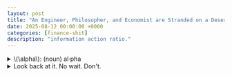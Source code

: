```yaml
---
layout: post
title: "An Engineer, Philosopher, and Economist are Stranded on a Deserted Island and Only Have Canned Food."
date: 2025-08-12 00:00:00 +0000
categories: [finance-shit]
description: "information action ratio."
---
```


<div class="flashcard">
  <details>
    <summary>\(\alpha\): (noun) al·​pha</summary>
    <div class="back">
      <details class="dropdown-block">
        <summary>Ex ante vs. ex post</summary>
        <div class="content">
          <ul>
            <li>Looking forward (<b>ex ante</b>): alpha is a <b>forecast of residual return</b>.</li>
            <li>Looking backward (<b>ex post</b>): alpha is the <b>average of realized residual returns</b>.</li>
            <li>Realized alphas are for keeping score; the manager's job is to generate <b>good forecasts</b>.</li>
          </ul>
        </div>
      </details>
      
      <details class="dropdown-block">
        <summary>Regression definition (realized/historical α and β)</summary>
        <div class="content">
          <p>If \(r_p(t)\) are portfolio <b>excess</b> returns for \(t=1,\dots,T\) and \(r_B(t)\) are benchmark <b>excess</b> returns over the same periods, the regression is</p>
          <p>\[
          r_p(t) \;=\; \alpha_p \;+\; \beta_p \cdot r_B(t) \;+\; \varepsilon_p(t)
          \]</p>
          <p>The estimates of \(\beta_p\) and \(\alpha_p\) from this regression are the <b>realized (historical)</b> beta and alpha.</p>
        </div>
      </details>
      
      <details class="dropdown-block">
        <summary>Residual (idiosyncratic) returns</summary>
        <div class="content">
          <p>Define the portfolio's residual return as</p>
          <p>\[
          \theta_p(t) \;=\; \alpha_p \;+\; \varepsilon_p(t)
          \]</p>
          <p>Where \(\alpha_p\) is the <b>average residual return</b> and \(\varepsilon_p(t)\) is the <b>mean-zero</b> random residual component.</p>
        </div>
      </details>
      
      <details class="dropdown-block">
        <summary>Forecast alpha (single asset)</summary>
        <div class="content">
          <p>Let \(\theta_n\) be the residual return on stock \(n\). The <b>forecast alpha</b> is</p>
          <p>\[
          \alpha_n \;=\; E[\theta_n]
          \]</p>
        </div>
      </details>
      
      <details class="dropdown-block">
        <summary>Portfolio property of alpha</summary>
        <div class="content">
          <p>Because both residual returns and expectations aggregate linearly, alpha has the <b>portfolio property</b>. For a two-stock portfolio with holdings \(h_p(1)\) and \(h_p(2)\) and stock alphas \(\alpha_1,\alpha_2\),</p>
          <p>\[
          \alpha_p \;=\; h_p(1)\cdot \alpha_1 \;+\; h_p(2)\cdot \alpha_2
          \]</p>
          <p>This matches the interpretation that \(\alpha_p\) is the <b>forecast of expected residual return</b> on the portfolio.</p>
        </div>
      </details>
      
      <details class="dropdown-block">
        <summary>Benchmark and cash</summary>
        <div class="content">
          <ul>
            <li>By definition, the benchmark has residual return \(\theta_B = 0\) <b>with certainty</b>, hence its alpha is \(\alpha_B = 0\). The alphas are therefore <b>benchmark-neutral</b>.</li>
            <li>The risk-free (cash) portfolio also has <b>zero residual return</b>, so the alpha for cash \(\alpha_r = 0\).</li>
            <li>Any portfolio that is a mixture of benchmark and cash has <b>zero alpha</b>.</li>
          </ul>
        </div>
      </details>
    </div>
  </details>
</div>
<div class="flashcard">
  <details>
    <summary>Look back at it. No wait. Don't.</summary>
    <div class="back">
      <details class="dropdown-block">
        <summary>The Ex Post Information Ratio: A Measure of Achievement</summary>
        <div class="content">
          <p><strong>Definition.</strong><br>
          An <b>information ratio</b> \(IR\) is the ratio of <i>(annualized) residual return</i> to <i>(annualized) residual risk</i>. Ex post, it uses <b>realized</b> residual return and <b>realized</b> residual risk (active risk).</p>
          
          <p><strong>Properties.</strong></p>
          <ul>
            <li>A realized \(IR\) can be negative.</li>
            <li>The benchmark's \(IR\) is <b>exactly zero</b> (its residual return is \(0\)).</li>
            <li>Link to regression: If the alpha regression is run over \(Y\) years, the realized information ratio is approximately</li>
          </ul>
          <div class="define">
            <p>\[
            IR_{\text{ex post}} \approx \frac{t(\hat{\alpha})}{\sqrt{Y}} .
            \]</p>
            <div class="tooltip">
              <div style="max-width: 500px">
                <h4>A statsy tip: What is \(t(\hat{\alpha}_p)\)?</h4>
                <p>In the regression from the screenshot</p>
                <p>\[
                r_p(t) \;=\; \alpha_p \;+\; \beta_p\, r_B(t) \;+\; \varepsilon_p(t)
                \]</p>
                <p>estimated on \(t=1,\dots,T\) observations, \(t(\hat{\alpha}_p)\) means the <b>t-statistic of the estimated intercept</b> \(\hat{\alpha}_p\):</p>
                <p>\[
                t(\hat{\alpha}_p) \;=\; \frac{\hat{\alpha}_p}{\widehat{\operatorname{se}}(\hat{\alpha}_p)} .
                \]</p>
                
                <p>Here</p>
                <ul>
                  <li>\(r_p(t)\): portfolio <b>excess</b> return at time \(t\).</li>
                  <li>\(r_B(t)\): benchmark <b>excess</b> return at time \(t\).</li>
                  <li>\(\varepsilon_p(t)\): regression residual at time \(t\).</li>
                  <li>\(T\): number of time periods used in the regression.</li>
                  <li>\(Y\): number of <b>years</b> covered by those data (e.g., monthly data over \(Y\) years gives \(T=12Y\)).</li>
                  <li>\(\widehat{\operatorname{se}}(\hat{\alpha}_p)\): estimated <b>standard error</b> of \(\hat{\alpha}_p\).</li>
                </ul>
                
                <p>A concrete formula for the standard error in this simple regression is</p>
                <p>\[
                \widehat{\operatorname{se}}(\hat{\alpha}_p)
                \;=\;
                \hat{\sigma}_\varepsilon \, \sqrt{\left[(X^\top X)^{-1}\right]_{11}}
                \]</p>
                
                <p>with</p>
                <p>\[
                \hat{\sigma}_\varepsilon^{\,2} \;=\; \frac{1}{T-2}\sum_{t=1}^{T}\hat{\varepsilon}_p(t)^{2},
                \qquad
                \hat{\varepsilon}_p(t) \;=\; r_p(t)-\hat{\alpha}_p-\hat{\beta}_p\,r_B(t),
                \]</p>
                
                <p>and \(X\) the \(T\times 2\) design matrix whose first column is all ones and second column is \(r_B(t)\). Equivalently, writing \(\bar{r}_B=\frac{1}{T}\sum r_B(t)\) and \(S_{BB}=\sum (r_B(t)-\bar{r}_B)^2\),</p>
                <p>\[
                \left[(X^\top X)^{-1}\right]_{11}
                \;=\;
                \frac{1}{T} \;+\; \frac{\bar{r}_B^{\,2}}{S_{BB}} .
                \]</p>
              </div>
            </div>
          </div>
          
          <p><b>Theory intuition.</b> Ex post \(IR\) is a <b>signal-to-noise</b> measure for realized residual performance: how much alpha per unit of residual volatility your realized track record shows.</p>
          
          <p><b>Treynor and Black (1973) call this the <b>appraisal ratio</b>.</b></p>
        </div>
      </details>
      
      <details class="dropdown-block">
        <summary>The Ex Ante Information Ratio: A Measure of Opportunity</summary>
        <div class="content">
          <p><strong>Definition (planning view).</strong><br>
          Ex ante, the information ratio is the <b>expected</b> level of annual residual return per unit of annual residual risk. More precisely: it is the <b>highest</b> achievable ratio of expected annual residual return to residual risk that the manager can obtain using their information.</p>
          
          <p><b>Theory intuition.</b><br>
          Ex ante \(IR\) summarizes the <b>quality of forecasts</b> (alphas) and the <b>efficiency of portfolio construction</b> that turns those forecasts into return per unit of active risk. It is a <b>capability frontier</b>: better information or better use of it raises the frontier.</p>
        </div>
      </details>
      
      <details class="dropdown-block">
        <summary>Empirical yardsticks</summary>
        <div class="content">
          <p>The cross-section of realized manager \(IR\)s is roughly <b>symmetric around 0</b>, consistent with active management being a <b>zero-sum game after fees</b>. Heuristics used throughout:</p>
          <ul>
            <li>Top-quartile manager: \(IR \approx 0.5\) ("good").</li>
            <li>\(IR=0.75\): "very good."</li>
            <li>\(IR=1.0\): "exceptional."</li>
          </ul>
        </div>
      </details>
      
      <details class="dropdown-block">
        <summary>Formal definition at the portfolio level</summary>
        <div class="content">
          <p>Given any portfolio \(P\) with portfolio alpha \(\alpha_p\) and portfolio residual (active) risk \(\omega_p\),</p>
          <p>\[
          IR_p \;=\; \frac{\alpha_p}{\omega_p}
          \]</p>
          
          <p>The manager's own "information ratio" is the <b>maximum</b> attainable across feasible portfolios (built from their alphas):</p>
          <p>\[
          IR \;=\; \Max\{\, IR_p \mid P \,\}
          \]</p>
          
          <p><b>Theory notes.</b></p>
          <ul>
            <li>The notation \(IR\) <b>depends on the alpha vector</b>; one common use is to <b>scale</b> the alpha forecasts so that the manager's maximization delivers a sensible target \(IR\).</li>
            <li>The definition implies <b>risk-level invariance</b>: if a manager can achieve an expected residual return of \(2\%\) with \(4\%\) residual risk, they can (by scaling the active position) achieve \(3\%\) with \(6\%\) residual risk—same \(IR\). (see <i>'Decomposition, active risk, and scale invariance'</i> below)</li>
          </ul>
        </div>
      </details>
      
      <details class="dropdown-block">
        <summary>Decomposition, active risk, and scale invariance</summary>
        <div class="content">
          <p>Let \(h_p\) be portfolio holdings, \(h_B\) benchmark holdings, and \(h_p^{a}\) <b>active</b> holdings.</p>
          
          <p><strong>Holdings decomposition.</strong></p>
          <p>\[
          h_p \;=\; h_B \;+\; h_p^{a}, \quad \text{with} \quad \alpha_B = 0 .
          \]</p>
          
          <p>If \(\alpha\) is the vector of stock alphas, then</p>
          <p>\[
          \alpha_p \;=\; \alpha^{\mathsf T} h_p \;=\; \alpha^{\mathsf T} h_p^{a}.
          \]</p>
          
          <p><strong>Active risk.</strong><br>
          Let <b>\(\psi_p\)</b>: the portfolio's <b>active (residual) variance</b> under holdings \(h_p^{a}\) and residual-return covariance matrix \(V\in\mathbb{R}^{N\times N}\):</p>
          <p>\[
          \psi_p \;=\; (h_p^{a})^{\mathsf T} V\, h_p^{a}
          \quad\text{and}\quad
          \omega_p \;=\; \sqrt{\psi_p}\ \ \text{(active risk, i.e., st. dev.)}.
          \]</p>
          
          <p><strong>Scaling (aggressiveness).</strong><br>
          Let active holdings be scaled by <b>\(\phi\)</b>: a <b>scalar aggressiveness multiplier</b> (unitless) that scales the <b>active holdings</b>.</p>
          
          <p>If \(h_p^{a}\in\mathbb{R}^N\) are the active weights, then</p>
          <p>\[
          h_p^{a}\ \to\ \phi\,h_p^{a},\quad \phi>0 .
          \]</p>
          
          <p>Under this scaling,</p>
          <p>\[
          \alpha_p \to \phi\,\alpha_p,\qquad \omega_p \to \phi\,\omega_p,\qquad IR_p=\alpha_p/\omega_p\ \text{unchanged}.
          \]</p>
          
          <p><b>Theory intuition.</b><br>
          Because both numerator and denominator scale <b>linearly</b> in exposure, \(IR\) is <b>independent of aggressiveness</b> under ideal (unconstrained) conditions. In practice, <b>constraints</b> (e.g., short-sale limits, turnover/financing frictions) break pure scaling and can <b>reduce</b> realized \(IR\) as risk is pushed higher.</p>
        </div>
      </details>
      
      <details class="dropdown-block">
        <summary>Time-horizon scaling</summary>
        <div class="content">
          <p>To avoid confusion, standardize to a <b>1-year</b> horizon. Over horizon \(T\) (in years):</p>
          <ul>
            <li>Expected residual return scales \(\propto T\).</li>
            <li>Residual <b>variance</b> scales \(\propto T\), so <b>residual risk</b> (st. dev.) scales \(\propto \sqrt{T}\).</li>
            <li>Therefore the information ratio scales as</li>
          </ul>
          <div class="define">
            <p>\[
            IR(T) \;=\; \sqrt{T}\; IR(1\ \text{year}).
            \]</p>
            <div class="tooltip">
              <div style="max-width: 500px">
                <h4>In math:</h4>
                <p><strong>Notation across horizons</strong></p>
                <p>Let \(\alpha_p(T)\) and \(\omega_p(T)\) denote the <b>expected residual return</b> and <b>residual risk (st.dev.)</b> over a horizon \(T\) years. Then</p>
                <p>\[
                IR_p(T)=\frac{\alpha_p(T)}{\omega_p(T)}.
                \]</p>
                
                <p>Define the 1-year quantities \(\alpha_p(1)\) and \(\omega_p(1)\).</p>
                
                <p><strong>Step 1 — Expected residual return scales linearly in time</strong></p>
                <p>Additivity of expectations over \(T\) years gives</p>
                <p>\[
                \alpha_p(T)=T\,\alpha_p(1).
                \]</p>
                <p>(In words: run the same edge for twice as long, you expect twice the residual return.)</p>
                
                <p><strong>Step 2 — Residual <b>variance</b> scales linearly ⇒ residual <b>risk</b> scales as \(\sqrt{T}\)</strong></p>
                <p>With negligible serial correlation, variances add:</p>
                <p>\[
                \operatorname{Var}_T = T\,\operatorname{Var}_{1\text{y}}
                \quad\Longrightarrow\quad
                \omega_p(T)=\sqrt{T}\,\omega_p(1).
                \]</p>
                
                <p><strong>Step 3 — Put together to get the IR scaling</strong></p>
                <p>\[
                IR_p(T)
                =\frac{\alpha_p(T)}{\omega_p(T)}
                =\frac{T\,\alpha_p(1)}{\sqrt{T}\,\omega_p(1)}
                =\sqrt{T}\,\frac{\alpha_p(1)}{\omega_p(1)}
                =\boxed{\,\sqrt{T}\,IR_p(1\text{ year})\,}.
                \]</p>
              </div>
            </div>
          </div>
          
          <p>Corollaries: a quarterly \(IR\) is half the annual \(IR\); a monthly \(IR\) is \(1/\sqrt{12}\) of the annual \(IR\).</p>
        </div>
      </details>
      
      <details class="dropdown-block">
        <summary>Tilder</summary>
        <div class="content">
          <ul>
            <li><b>Ex post \(IR\)</b> measures <b>achievement</b> (realized alpha per unit of realized residual risk) and connects tightly to the <b>t-stat</b> of \(\alpha\).</li>
            <li><b>Ex ante \(IR\)</b> measures <b>opportunity</b> (what your information and construction can deliver) and is the <b>maximized</b> \(\alpha/\omega\) over feasible portfolios.</li>
            <li>\(IR\) is <b>scale-invariant</b> with respect to position size but <b>horizon-dependent</b> (\(\sqrt{T}\) rule).
              <ul>
                <li>Hold the same active trade longer: expected alpha grows \(\propto T\); uncertainty (risk) grows only \(\propto \sqrt{T}\). Their ratio therefore grows like \(\sqrt{T}\).</li>
              </ul>
            </li>
            <li>Benchmarks and cash have <b>zero \(IR\)</b>; the cross-section of manager \(IR\)s centers near <b>zero</b>, consistent with active management being zero-sum after costs.</li>
          </ul>
        </div>
      </details>
    </div>
  </details>
</div>
<div class="flashcard">
  <details>
    <summary>The Residual Frontier: The Manager's Opportunity Set</summary>
    <div class="back">
      <p><strong>Idea.</strong><br>
      Plot expected residual return \(\alpha_p\) against residual risk \(\omega_p\). The <b>ex-ante information ratio</b> determines the <i>slope</i> of the best attainable trade-off. The manager's <b>residual frontier</b> is the straight line through the origin with that slope; feasible (sub-optimal) portfolios lie on or <b>below</b> this line.</p>
      
      <p><strong>Geometry.</strong><br>
      Benchmark \(B\) and cash sit at the origin since both have zero residual return and zero residual risk. Portfolios constructed from the manager's alphas that <i>fully exploit</i> the information lie <b>on</b> the line; all others lie <b>under</b> it.</p>
      <div id="residual-frontier-fig-5-combined" style="width:980px;height:560px;"></div>
      <div id="residual-frontier-fig-5-combined-info" style="font-size:0.9em; opacity:0.95; margin-top:8px;"></div>
      
      <script src="https://cdn.plot.ly/plotly-2.35.2.min.js"></script>
      <script>
      function renderResidualFrontierCombined() {
        // ===== Axes grid (ω in %, α in %) =====
        const toPct = x => x; // keep in [0, 0.12] but show as % via tickformat
      
        // ===== Residual frontiers (Fig. 5.2) =====
        const IRs = [
          { ir: 1.00, dash: "solid",  width: 3, name: "IR = 1.00" },
          { ir: 0.75, dash: "dot",    width: 3, name: "IR = 0.75" },
          { ir: 0.50, dash: "dash",   width: 3, name: "IR = 0.50" },
        ];
      
        const xMin = 0.0, xMax = 0.12, Nx = 121;
        const omega = Array.from({length: Nx}, (_, i) => xMin + i*(xMax - xMin)/(Nx - 1));
      
        const frontierTraces = IRs.map(({ir, dash, width, name}) => ({
          x: omega.map(toPct),
          y: omega.map(w => ir*w),
          mode: "lines",
          line: { dash, width },
          name,
          hovertemplate: "ω=%{x:.1%}<br>α=%{y:.1%}<extra>"+name+"</extra>"
        }));
      
        // ===== Points on IR=1 frontier (Fig. 5.1 P1–P6 + Q) =====
        const IR1 = 1.0;
        const Pks = [0.01, 0.02, 0.03, 0.04, 0.05, 0.06]; // 1% … 6% residual risk
        const Ptext = ["P1","P2","P3","Q","P5","P6"];     // label Q near the middle as in fig
      
        const Ptrace = {
          x: Pks,
          y: Pks.map(w => IR1*w),
          mode: "markers+text",
          type: "scatter",
          name: "Fig. 5.1 points",
          marker: { size: 9, symbol: "circle" },
          text: Ptext,
          textposition: ["bottom right","top left","bottom left","top right","bottom left","top left"],
          hovertemplate: "%{text}<br>ω=%{x:.1%}<br>α=%{y:.1%}<extra></extra>"
        };
      
        // Explicit Q (so it’s easy to style)
        const Qw = 0.04, Qa = IR1*Qw;
        const Qtrace = {
          x: [Qw], y: [Qa],
          mode: "markers+text",
          name: "Q",
          marker: { size: 11, symbol: "diamond-open" },
          text: ["Q"],
          textposition: "top center",
          hovertemplate: "Q<br>ω=%{x:.1%}<br>α=%{y:.1%}<extra></extra>"
        };
      
        // Benchmark/cash at the origin: B
        const Btrace = {
          x: [0], y: [0],
          mode: "markers+text",
          name: "B (benchmark & cash)",
          marker: { size: 10, symbol: "square" },
          text: ["B"],
          textposition: "bottom right",
          hovertemplate: "B<br>ω=0.0%<br>α=0.0%<extra></extra>"
        };
      
        // ===== Annotations to mirror captions =====
        const annotations = [
          { x: 0.095, y: 0.095, text: "IR = 1", showarrow: false, font: {size: 12}},
          { x: 0.095, y: 0.071, text: "IR = 0.75", showarrow: false, font: {size: 12}},
          { x: 0.095, y: 0.048, text: "IR = 0.50", showarrow: false, font: {size: 12}}
        ];
      
        const layout = {
          title: "Residual Frontier & Opportunities (Combined: Figures 5.1 & 5.2)",
          xaxis: { title: "ω (residual risk)", range: [0, 0.12], tickformat: ".0%", zeroline: false },
          yaxis: { title: "α (expected residual return)", range: [0, 0.12], tickformat: ".0%", rangemode: "tozero" },
          template: "plotly_white",
          legend: { orientation: "h", y: 1.12 },
          margin: { l: 70, r: 20, t: 70, b: 55 },
          annotations
        };
      
        const traces = [...frontierTraces, Ptrace, Qtrace, Btrace];
        Plotly.newPlot("residual-frontier-fig-5-combined", traces, layout,
                       {displayModeBar: true, responsive: true});
      
        // ===== Info + intuition (below the figure) =====
        document.getElementById("residual-frontier-fig-5-combined-info").innerHTML = `
        <p>
          <strong>What you're seeing (both figures combined):</strong>
          The straight rays from the origin are residual frontiers \\(\\alpha_p = IR\\,\\omega_p\\) for three information ratios
          (solid: 1.00; dotted: 0.75; dashed: 0.50). The black markers (P1–P6) and Q sit on the \\(IR=1\\) frontier,
          and B is the origin (benchmark/cash), where both residual return and residual risk are zero.
        </p>
        <ul>
          <li><em>Opportunity = slope.</em> A manager’s ex-ante information ratio fixes the frontier’s slope. Higher IR rotates the line upward, expanding the set of attainable \\((\\omega,\\alpha)\\) pairs.</li>
          <li><em>Feasible set.</em> Portfolios lie on or below the frontier implied by the manager’s IR; moving along a given frontier scales both \\(\\omega_p\\) and \\(\\alpha_p\\) proportionally.</li>
          <li><em>Comparing managers (Fig. 5.2 idea).</em> Points available on \\(IR=1\\) are not available to an \\(IR=0.5\\) manager; the latter’s best achievable \\(\\alpha\\) at any \\(\\omega\\) is lower.</li>
          <li><em>Normalization.</em> B (benchmark) and cash anchor the origin because their residual return is zero; hence \\(\\alpha_B=0\\) and \\(\\omega_B=0\\).</li>
        </ul>
        <p style="opacity:0.85;">
          <small>Note: Numerical placements are illustrative to recreate the diagrams’ geometry; the theory is the linear relation
          \\(\\alpha_p = IR\\,\\omega_p\\) and the comparison of opportunity sets across IR levels.</small>
        </p>`;
      }
      // Render now
      renderResidualFrontierCombined();
      </script>

      <details class="dropdown-block">
        <summary>Link to the optimization definition</summary>
        <div class="content">
          <p>The manager's information ratio is defined as the maximum attainable ratio over feasible portfolios:</p>
          <p>\[
          IR \;=\; \Max\{\alpha_p/\omega_p \mid P\}
          \]</p>
          <p>Any portfolio \(Q\) that attains this maximum lies on the frontier and satisfies \(IR=IR_Q\).</p>
        </div>
      </details>
      
      <details class="dropdown-block">
        <summary>Comparing managers</summary>
        <div class="content">
          <p>Different managers have different frontiers (different slopes). A higher \(IR\) rotates the frontier <b>upward</b>, enlarging the opportunity set; points available to a higher-\(IR\) manager are not available to a lower-\(IR\) manager. This does <b>not</b> mean a lower-\(IR\) manager cannot mechanically hold those same stocks; rather, their information will not <i>lead</i> them to portfolios achieving those \((\omega,\alpha)\) pairs.</p>
        </div>
      </details>
      
      <details class="dropdown-block">
        <summary>"Budget constraint" form</summary>
        <div class="content">
          <p>Along the frontier the trade-off is linear:</p>
          <p>\[
          \alpha_p \;=\; IR \cdot \omega_p 
          \]</p>
          <p>At best, increases in expected residual return require <b>proportional</b> increases in residual risk; scaling active positions moves you <i>along</i> the line (both \(\alpha_p\) and \(\omega_p\) scale together, leaving \(IR\) unchanged).</p>
        </div>
      </details>
      
      <details class="dropdown-block">
        <summary>En ingles (and a lil bit o' math.)</summary>
        <div class="content">
          <ul>
            <li>The residual frontier is the active-risk analogue of the mean-variance capital market line: it is the set \(\{(\omega_p,\alpha_p): \alpha_p \le IR \cdot \omega_p\}\) with equality for optimized portfolios.</li>
            <li>\(IR\) is the <i>sufficient statistic</i> for opportunity quality; it fully characterizes the frontier's slope and, hence, the manager's achievable conversion of information into residual return per unit of active risk.</li>
            <li>Benchmarks/cash anchor the origin; feasible portfolios live on/below the ray; improving information (better forecasts or better use of them) <b>raises the slope</b>.</li>
          </ul>
        </div>
      </details>
    </div>
  </details>
</div>
<div class="flashcard">
  <details>
    <summary>The Active Management Objective</summary>
    <div class="back">
      <details class="dropdown-block">
        <summary>Objective</summary>
        <div class="content">
          <p>Maximize <b>value added</b> from residual (active) return. Define</p>
          <p>\[
          \text{VA}[P] \;=\; \alpha_p \;-\; \lambda_r \cdot \omega_p^{2}
          \]</p>
          
          <ul>
            <li>\(\alpha_p\): expected <b>residual return</b> of portfolio \(P\).</li>
            <li>\(\omega_p\): <b>residual risk</b> (active risk; st. dev.).</li>
            <li>\(\lambda_r>0\): <b>aversion to residual risk</b>; converts residual <i>variance</i> into a <b>loss in alpha</b>.</li>
          </ul>
          
          <p><b>Wat It Mean.</b><br>
          VA credits forecasted skill (\(\alpha_p\)) and debits risk (\(\lambda_r \omega_p^2\)). The quadratic penalty mirrors mean-variance preferences specialized to residual (benchmark-neutral) returns: utility is linear in mean, quadratic in variance.</p>
          
          <p><b>NB:</b><br>
          Benchmark timing is ignored, so <b>active return = residual return</b> and <b>active risk = residual risk</b>.</p>
        </div>
      </details>
      
      <details class="dropdown-block">
        <summary>Loss in alpha (risk penalty)</summary>
        <div class="content">
          <p>For any fixed \(\lambda_r\), the <b>loss in alpha</b> due to bearing residual risk \(\omega_p\) is</p>
          <p>\[
          \text{Loss}(\omega_p) \;=\; \lambda_r \cdot \omega_p^{2}.
          \]</p>
          
          <p>Higher \(\lambda_r\) ⇒ steeper penalty; the loss rises with the <b>square</b> of risk.</p>
          <!-- Figure 5.3 — Loss in alpha (separate block) -->
          <div id="fig-5-3" style="width:960px;height:520px;"></div>
          <div id="fig-5-3-info" style="font-size:0.9em; opacity:0.95; margin:8px 0 24px;"></div>
          
          <script src="https://cdn.plot.ly/plotly-2.35.2.min.js"></script>
          <script>
          (function renderFig53() {
            // Percent tick helpers
            const tickVals = (max=12, step=2) => Array.from({length: Math.floor(max/step)+1}, (_,i)=> i*step);
            const tickText = vals => vals.map(v => v.toFixed(0) + "%");
          
            // ω from 0%..12% sampled finely (use "percent points" axis)
            const wMaxPP = 12, Nw = 121;
            const wPP = Array.from({length: Nw}, (_,i)=> i*(wMaxPP)/(Nw-1)); // 0..12
          
            // Loss in alpha curves: Loss(ω) = λ_r * ω^2  (three λ_r levels)
            const lambdas = [
              {lam: 0.05, dash: "dot",    name: "λ = 0.05"},
              {lam: 0.10, dash: "dash",   name: "λ = 0.10"},
              {lam: 0.15, dash: "solid",  name: "λ = 0.15"}
            ];
            const lossTraces = lambdas.map(({lam, dash, name}) => ({
              x: wPP,
              y: wPP.map(w => lam*w*w),
              mode: "lines",
              line: {width: 3, dash},
              name,
              hovertemplate: "ω=%{x:.1f}%<br>Loss in α=%{y:.2f}%<extra>"+name+"</extra>"
            }));
          
            const xt = tickVals(12,2), yt = tickVals(16,2);
            const layout53 = {
              title: "Figure 5.3 — Loss in α:  λ<sub>r</sub> · ω²",
              xaxis: {title: "ω", range: [0,12], tickvals: xt, ticktext: tickText(xt), zeroline: false},
              yaxis: {title: "Loss in α", range: [0,16], tickvals: yt, ticktext: tickText(yt), rangemode: "tozero"},
              template: "plotly_white",
              legend: {orientation: "h", y: 1.12},
              margin: {l: 70, r: 20, t: 70, b: 55}
            };
          
            Plotly.newPlot("fig-5-3", lossTraces, layout53, {displayModeBar:true, responsive:true});
          
            document.getElementById("fig-5-3-info").innerHTML = `
              <p><strong>Loss in α.</strong> With residual-risk aversion \\(\\lambda_r\\),
              the penalty for bearing residual risk \\(\\omega\\) is quadratic: \\(\\text{Loss}(\\omega)=\\lambda_r\\,\\omega^2\\).
              Higher \\(\\lambda_r\\) means greater aversion, so the curve bends up more sharply; for a fixed \\(\\lambda_r\\),
              loss grows with the square of risk.</p>
            `;
          })();
          </script>

        </div>
      </details>
      
      <details class="dropdown-block">
        <summary>Lines of equal value added (indifference curves)</summary>
        <div class="content">
          <p>Holding VA constant at some level \(c\), rearrange the objective:</p>
          <p>\[
          \alpha_p \;=\; c \;+\; \lambda_r \cdot \omega_p^{2}.
          \]</p>
          
          <p>These are <b>upward-opening parabolas</b> in the \((\omega_p,\alpha_p)\) plane. For a given \(\lambda_r\) they are <b>parallel</b> (same curvature) and represent all portfolios that deliver the same certainty-equivalent value added \(c\).</p>
          <!-- One figure with TWO side-by-side plots:
               LEFT = Fig. 5.4 & Fig. 5.5 combined
               RIGHT = Fig. 5.6
          -->
          <div style="display:flex; gap:18px; width:1220px; max-width:100%;">
            <div id="fig-5455-left" style="flex:1; min-width:520px; height:520px;"></div>
            <div id="fig-56-right" style="flex:1; min-width:520px; height:520px;"></div>
          </div>
          <div id="fig-54556-info" style="font-size:0.9em; opacity:0.95; margin-top:10px;"></div>
          
          <script src="https://cdn.plot.ly/plotly-2.35.2.min.js"></script>
          <script>
          (function render54556() {
            // ===== helpers =====
            const tickVals = (max=12, step=2) => Array.from({length: Math.floor(max/step)+1}, (_,i)=> i*step);
            const tickText = vals => vals.map(v => v.toFixed(0) + "%");
            const wPP = Array.from({length: 121}, (_,i)=> i*(12)/(121-1)); // ω from 0%..12% in "percent points"
          
            // ===== parameters from the screenshots' captions =====
            const lambda_r = 0.10;   // moderate residual-risk aversion
            const IR = 0.75;         // residual frontier slope in Fig. 5.5
          
            // ===== LEFT PLOT (Fig. 5.4 + Fig. 5.5 combined) =====
            // Constant VA parabolas: α = VA + λ_r * ω^2
            const VAlevels = [
              {va: 2.500, dash: "dash",    name: "VA = 2.500%"},
              {va: 1.400, dash: "dashdot", name: "VA = 1.400%"},
              {va: 0.625, dash: "solid",   name: "VA = 0.625%"}
            ];
            const vaTraces = VAlevels.map(({va, dash, name}) => ({
              x: wPP,
              y: wPP.map(w => va + lambda_r*w*w),
              mode: "lines",
              line: {width: 3, dash},
              name,
              hovertemplate: "ω=%{x:.1f}%<br>α=%{y:.2f}%<extra>"+name+"</extra>"
            }));
          
            // Residual frontier: α = IR * ω
            const frontier = {
              x: wPP,
              y: wPP.map(w => IR*w),
              mode: "lines",
              line: {width: 3},
              name: "Residual Frontier (IR=0.75)",
              hovertemplate: "ω=%{x:.1f}%<br>α=%{y:.2f}%<extra>Residual Frontier</extra>"
            };
          
            // Tangency / optimum (P*): ω* = IR/(2 λ_r), α* = IR * ω*
            const wStar = IR/(2*lambda_r);              // 3.75%
            const aStar = IR * wStar;                   // 2.8125%
            const Pstar = {
              x: [wStar], y: [aStar],
              mode: "markers+text",
              marker: {size: 11, symbol: "diamond-open"},
              text: ["P*"],
              textposition: "top center",
              name: "P*",
              hovertemplate: "P*<br>ω=%{x:.2f}%<br>α=%{y:.2f}%<extra></extra>"
            };
          
            // One feasible point on the frontier with lower VA (P0): solve VA = 0.625 on α=IR ω
            const VA0 = 0.625;
            const disc = Math.sqrt(IR*IR - 4*lambda_r*VA0);
            const w0_small = (IR - disc)/(2*lambda_r);  // smaller intersection
            const a0 = IR * w0_small;
            const P0 = {
              x: [w0_small], y: [a0],
              mode: "markers+text",
              marker: {size: 9, symbol: "circle"},
              text: ["P0"],
              textposition: "bottom right",
              name: "P0",
              hovertemplate: "P0<br>ω=%{x:.2f}%<br>α=%{y:.2f}%<extra></extra>"
            };
          
            // Origin label "B" (benchmark & cash)
            const B = {
              x: [0], y: [0],
              mode: "markers+text",
              marker: {size: 10, symbol: "square"},
              text: ["B"],
              textposition: "bottom right",
              name: "B",
              hovertemplate: "B<br>ω=0.00%<br>α=0.00%<extra></extra>"
            };
          
            const xt = tickVals(12,2), ytLeft = tickVals(14,2);
            const layoutLeft = {
              title: "Figures 5.4 + 5.5 — Constant Value-Added Lines & Residual Frontier (λ<sub>r</sub>=0.10, IR=0.75)",
              xaxis: {title: "ω (residual risk)", range: [0,12], tickvals: xt, ticktext: tickText(xt), zeroline: false},
              yaxis: {title: "α (expected residual return)", range: [0,14], tickvals: ytLeft, ticktext: tickText(ytLeft), rangemode: "tozero"},
              template: "plotly_white",
              legend: {orientation: "h", y: 1.12},
              margin: {l: 70, r: 20, t: 70, b: 55}
            };
          
            Plotly.newPlot("fig-5455-left", [...vaTraces, frontier, Pstar, P0, B], layoutLeft,
                           {displayModeBar:true, responsive:true});
          
            // ===== RIGHT PLOT (Fig. 5.6) — VA(ω) = IR·ω − λ_r·ω², show P* maximum =====
            const wPP10 = Array.from({length: 101}, (_,i)=> i*(10)/(101-1)); // 0..10%
            const VAcurve = {
              x: wPP10,
              y: wPP10.map(w => IR*w - lambda_r*w*w),
              mode: "lines",
              line: {width: 3},
              name: "VA(ω) = IR·ω − λ<sub>r</sub>·ω²",
              hovertemplate: "ω=%{x:.1f}%<br>VA=%{y:.2f}%<extra>Value Added</extra>"
            };
            const VAmax = {
              x: [wStar], y: [IR*wStar - lambda_r*wStar*wStar],
              mode: "markers+text",
              marker: {size: 11, symbol: "diamond-open"},
              text: ["P*"],
              textposition: "top center",
              name: "P*",
              hovertemplate: "P* (max VA)<br>ω=%{x:.2f}%<br>VA=%{y:.2f}%<extra></extra>"
            };
          
            const ytRight = [-3,-2,-1,0,1,2];
            const ytRightText = ytRight.map(v => (v>=0? v.toFixed(0): v.toFixed(0)) + "%");
            const layoutRight = {
              title: "Figure 5.6 — Value Added vs. Residual Risk (IR=0.75, λ<sub>r</sub>=0.10)",
              xaxis: {title: "ω", range: [0,10], tickvals: tickVals(10,2), ticktext: tickText(tickVals(10,2)), zeroline: false},
              yaxis: {title: "Value Added", range: [-3, 2], tickvals: ytRight, ticktext: ytRightText},
              template: "plotly_white",
              legend: {orientation: "h", y: 1.12},
              margin: {l: 70, r: 20, t: 70, b: 55},
              shapes: [
                // vertical guide at ω*
                {type:"line", xref:"x", yref:"paper", x0:wStar, x1:wStar, y0:0, y1:1, line:{width:1, dash:"dot"}}
              ],
              annotations: [
                {x:wStar, y:-2.7, text:"ω* = IR/(2λ)", showarrow:false, font:{size:11}}
              ]
            };
          
            Plotly.newPlot("fig-56-right", [VAcurve, VAmax], layoutRight,
                           {displayModeBar:true, responsive:true});
          
            // ===== Info / intuition =====
            document.getElementById("fig-54556-info").innerHTML = `
              <p><strong>Left (Figures 5.4 + 5.5 combined).</strong>
                The curved lines are constant value–added sets \\(\\alpha = \\text{VA} + \\lambda_r\\,\\omega^2\\) with \\(\\lambda_r=0.10\\)
                and VA levels 0.625%, 1.400%, and 2.500%. The straight ray from the origin is the residual frontier
                \\(\\alpha = IR\\,\\omega\\) with \\(IR=0.75\\). Tangency at <em>P*</em> (\\(\\omega^* = IR/(2\\lambda_r) = 3.75\\%\\))
                is the optimal active risk: any higher VA curve lies <em>above</em> the frontier (infeasible),
                and any other point on the frontier yields lower VA (e.g., <em>P0</em> on the VA=0.625% curve).
                Benchmark/cash sits at B = (0,0).</p>
          
              <p><strong>Right (Figure 5.6).</strong>
                Holding the frontier fixed, value added as a function of aggressiveness is a concave parabola
                \\(\\text{VA}(\\omega)= IR\\,\\omega - \\lambda_r\\,\\omega^2\\). The maximum occurs at the same
                \\(\\omega^* = IR/(2\\lambda_r)\\) as on the left. This is the tangency condition in a different view:
                slope of VA (\\(IR - 2\\lambda_r\\,\\omega\\)) equals zero at \\(\\omega^*\\).</p>
          
              <p style="opacity:0.85;"><small>Numbers chosen only to mirror the chapter’s figures:
                \\(IR=0.75\\), \\(\\lambda_r=0.10\\). Labels and styling replicate the screenshots’ annotations.</small></p>
            `;
          })();
          </script>


        </div>
      </details>
      
      <details class="dropdown-block">
        <summary>Certainty-equivalent interpretation</summary>
        <div class="content">
          <p>VA is the <span class="define">certainty-equivalent residual return
            <div class="tooltip">
              <div style="max-width: 500px">
                <h4>Gettin' assy (economicsy): What is a certainty equivalent (CE)?</h4>
                <p><b>Definition (general).</b> For any risky payoff \(X\) and utility \(U(\cdot)\), the <b>certainty equivalent</b> \(c\) is the sure amount that makes you indifferent to \(X\):</p>
                <p>\[
                U(c)=\mathbb{E}[U(X)].
                \]</p>
                
                <p><b>Here (residual, mean-variance form).</b> Utility for an active portfolio \(P\) is taken to be</p>
                <p>\[
                U(P)=\alpha_p-\lambda_r\,\omega_p^2,
                \]</p>
                <p>i.e., linear in expected residual return \(\alpha_p\) and quadratic penalty in residual variance \(\omega_p^2\) with aversion \(\lambda_r>0\).</p>
                
                <p>A <b>residual risk-free</b> payoff of amount \(c\) has \(\omega=0\), so its utility is \(U(c)=c\). Indifference to the risky active \(P\) means</p>
                <p>\[
                c=\alpha_p-\lambda_r\,\omega_p^2.
                \]</p>
                
                <p>That \(c\) is the <b>certainty-equivalent residual return</b>:</p>
                <p>\[
                \boxed{\text{CE}=\alpha_p-\lambda_r\,\omega_p^2\;}
                \]</p>
                
                <h4>En ingles</h4>
                <p>CE is the <b>risk-adjusted alpha</b>: the guaranteed residual return you'd accept instead of taking the risky active position \((\alpha_p,\omega_p)\) given aversion \(\lambda_r\).<br>
                Equivalently, the <b>residual risk premium</b> you're implicitly paying is</p>
                <p>\[
                \alpha_p-\text{CE}=\lambda_r\,\omega_p^2.
                \]</p>
              </div>
            </div>
          </span>:</p>
          <p>\[
          \text{CE} \;=\; \alpha_p \;-\; \lambda_r \cdot \omega_p^{2}.
          \]</p>
          
          <p>An investor with residual-risk aversion \(\lambda_r\) is indifferent between a risky active portfolio \((\alpha_p,\omega_p)\) and receiving the sure residual return <b>CE</b> on a residual risk-free investment.</p>
        </div>
      </details>
      
      <details class="dropdown-block">
        <summary>Connection to the residual frontier</summary>
        <div class="content">
          <p>With opportunity set (frontier) \(\alpha_p = IR \cdot \omega_p\), the VA to be maximized is</p>
          <p>\[
          \text{VA}(\omega_p) \;=\; IR \cdot \omega_p \;-\; \lambda_r \cdot \omega_p^{2}.
          \]</p>
          
          <p>First-order condition (tangency of frontier and indifference parabola):</p>
          
          <ul>
            <li>Differentiate w.r.t. \(\omega_p\):</li>
          </ul>
          <p>\[
          \frac{d}{d\omega_p}\mathrm{VA}(\omega_p) \;=\; IR \;-\; 2\lambda_r\,\omega_p .
          \]</p>
          
          <ul>
            <li>Set the derivative to zero:</li>
          </ul>
          <p>\[
          IR - 2\lambda_r\,\omega_p^{*}=0
          \quad\Longrightarrow\quad
          \boxed{\ \omega_p^{*}=\dfrac{IR}{2\lambda_r}\ }.
          \]</p>
          
          <ul>
            <li>Equivalently, rearranging the FOC:</li>
          </ul>
          <p>\[
          \boxed{\ IR \;=\; 2\lambda_r\,\omega_p^{*}\ }.
          \]</p>
          
          <ul>
            <li>Second derivative (concavity check)</li>
          </ul>
          <p>\[
          \frac{d^2}{d\omega_p^2}\mathrm{VA}(\omega_p) = -2\lambda_r \;<\;0
          \]</p>
          
          <p>(since \(\lambda_r>0\). So the critical point is a <b>global maximum</b>.)</p>
          
          <p>Hence the <b>optimal active risk</b> and <b>return</b> are</p>
          <p>\[
          \omega_p^{*} \;=\; \frac{IR}{2\lambda_r},
          \qquad
          \alpha_p^{*} \;=\; IR \cdot \omega_p^{*} \;=\; \frac{IR^{2}}{2\lambda_r},
          \]</p>
          
          <p>and the <b>maximum value added</b> is</p>
          <p>\[
          \text{VA}^{*} \;=\; \text{VA}[\omega_p^{*}]
          \;=\; \frac{IR^{2}}{4\lambda_r}
          \;=\; \frac{\omega_p^{*} \cdot IR}{2}
          \]</p>
          
          <p><b>Interpretation</b></p>
          <ul>
            <li>\(IR\) = <b>frontier slope</b> (opportunity quality).</li>
            <li>\(\lambda_r\) = <b>curvature</b> of the indifference parabola (tolerance for residual risk).</li>
            <li>Optimal aggressiveness scales <b>up</b> with \(IR\) and <b>down</b> with \(\lambda_r\):
              \(\omega_p^{*}\propto IR/\lambda_r\), \(\alpha_p^{*}\propto IR^{2}/\lambda_r\), \(\mathrm{VA}^{*}\propto IR^{2}/\lambda_r\).
              <ul>
                <li>Specifically:
                  <ul>
                    <li>Ability to add value <b>increases with the square</b> of \(IR\).</li>
                    <li>Ability to add value <b>decreases</b> as residual risk aversion \(\lambda_r\) rises.</li>
                    <li>A manager's \(IR\) therefore determines their <b>potential</b> to add value, while \(\lambda_r\) governs how aggressively that potential is used.</li>
                  </ul>
                </li>
              </ul>
            </li>
          </ul>
        </div>
      </details>
    </div>
  </details>
</div>

